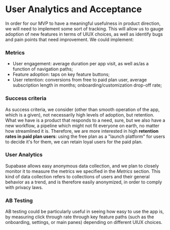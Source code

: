 # User Analytics and Acceptance

In order for our MVP to have a meaningful usefulness in product direction, we will need to implement some sort of tracking. This will allow us to gauge adoption of new features in terms of UIUX choices, as well as identify bugs and pain points that need improvement. We could implement:

### Metrics

- User engagement: average duration per app visit, as well as/as a function of navigation paths;
- Feature adoption: taps on key feature buttons;
- User retention: conversions from free to paid plan user, average subscription length in months; onboarding/customization drop-off rate;

### Success criteria

As success criteria, we consider (other than smooth operation of the app, which is a given), not necessarily high levels of adoption, but retention. What we have is a product that responds to a need, sure, but we also have a new workflow, a pipeline which might not fit everyone on earth, no matter how streamlined it is. Therefore, we are more interested in high **retention rates in paid plan users**: using the free plan as a "launch platform" for users to decide it's for them, we can retain loyal users for the paid plan.

### User Analytics

Supabase allows easy anonymous data collection, and we plan to closely monitor it to measure the metrics we specified in the *Metrics* section. This kind of data collection refers to collections of users and their general behavior as a trend, and is therefore easily anonymized, in order to comply with privacy laws.

### AB Testing

AB testing could be particularly useful in seeing how easy to use the app is, by measuring click through rate through key feature paths (such as the onboarding, settings, or main panes) depending on different UIUX choices.
